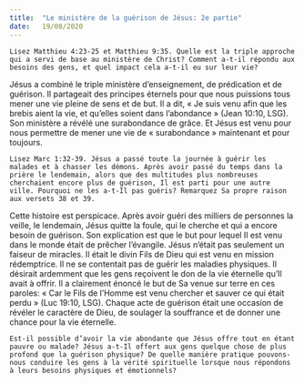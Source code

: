 ```yaml
---
title:  "Le ministère de la guérison de Jésus: 2e partie"
date:   19/08/2020
---
```


`Lisez Matthieu 4:23-25 et Matthieu 9:35. Quelle est la triple approche qui a servi de base au ministère de Christ? Comment a-t-il répondu aux besoins des gens, et quel impact cela a-t-il eu sur leur vie?`

Jésus a combiné le triple ministère d’enseignement, de prédication et de guérison. Il partageait des principes éternels pour que nous puissions tous mener une vie pleine de sens et de but. Il a dit, « Je suis venu afin que les brebis aient la vie, et qu’elles soient dans l’abondance » (Jean 10:10, LSG). Son ministère a révélé une surabondance de grâce. Et Jésus est venu pour nous permettre de mener une vie de « surabondance » maintenant et pour toujours.

`Lisez Marc 1:32-39. Jésus a passé toute la journée à guérir les malades et à chasser les démons. Après avoir passé du temps dans la prière le lendemain, alors que des multitudes plus nombreuses cherchaient encore plus de guérison, Il est parti pour une autre ville. Pourquoi ne les a-t-Il pas guéris? Remarquez Sa propre raison aux versets 38 et 39.`

Cette histoire est perspicace. Après avoir guéri des milliers de personnes la veille, le lendemain, Jésus quitte la foule, qui le cherche et qui a encore besoin de guérison. Son explication est que le but pour lequel Il est venu dans le monde était de prêcher l’évangile. Jésus n’était pas seulement un faiseur de miracles. Il était le divin Fils de Dieu qui est venu en mission rédemptrice. Il ne se contentait pas de guérir les maladies physiques. Il désirait ardemment que les gens reçoivent le don de la vie éternelle qu’Il avait à offrir. Il a clairement énoncé le but de Sa venue sur terre en ces paroles: « Car le Fils de l’Homme est venu chercher et sauver ce qui était perdu » (Luc 19:10, LSG). Chaque acte de guérison était une occasion de révéler le caractère de Dieu, de soulager la souffrance et de donner une chance pour la vie éternelle.

`Est-il possible d’avoir la vie abondante que Jésus offre tout en étant pauvre ou malade? Jésus a-t-Il offert aux gens quelque chose de plus profond que la guérison physique? De quelle manière pratique pouvons-nous conduire les gens à la vérité spirituelle lorsque nous répondons à leurs besoins physiques et émotionnels?`
